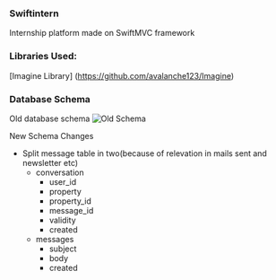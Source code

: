 ### Swiftintern
Internship platform made on SwiftMVC framework

### Libraries Used:
[Imagine Library] (https://github.com/avalanche123/Imagine)

### Database Schema
Old database schema
![Old Schema](https://97737482b27309a5b4daff7d6fc6d47f0100ec30.googledrive.com/secure/AAyT6L-A1dhWZgyYjXsS3_OFBSjoQpO2Y7yjvyqlnkf7FOZoP18BdGHFiWCDxHDqQZYDK4vLA4IwIQbI2u62DmOckwiUGTebznheTjEG624HSHQbG83OImXsn8CWGpsSA0IywzPKFya0h-bxqprXd7uYg3vOKpDAGhkNcgErKyvalt7ag-Y4egnrHEWGBAaxCUaIRwZ371ifXB0JFDc9-eOBPql2l3svLnMCLBpWdIHewXnWAslKA4LCapFTcSAQk_Y3C4TJKACTdqrMNBhzwrc4jybHs9gF3jKcsuRLtX3wmksL00hnv9_K_O7weaZ6TY7KNOMgeXB8FMu1POJzj9c4K_RBmcuKAmfHcSJUVqLxnB6RYc4qbqMeTEAGObH-M5c3XVly8IAnsO_ylukDfwGaMa6OMl_5K7xVjX8ZVvklcGollJl7eZEJaAaZF4Kv2j6fRFvf9cWVzEkhsVm-v3LDkf56cUS3wNr0Tdk6lM3Q85fJ_BAUQ-lWq4xTUbZLNIC6ITmijwkehyoE1O2e7i0SXNxYMccIJxq19hHFNKmsrW1t0H30ZqiyJYMP9pvYXhUkkv9in82LsuUc0FSgNfU2TLGoCS8zAA==/host/0BwUyS5h96GJLfnV6VWZqQlVmdzZPX2hpZFZmVkQwcEJFTUZvekZzemxSTy1VQUtQbG1ySzg/swiftintern.png)

New Schema Changes
- Split message table in two(because of relevation in mails sent and newsletter etc)
    - conversation
        - user_id
        - property
        - property_id
        - message_id
        - validity
        - created
    - messages
        - subject
        - body
        - created
